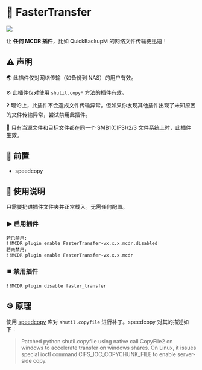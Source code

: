 # :rocket: FasterTransfer

[![](https://pic.stackoverflow.wiki/uploadImages/117/24/20/154/2021/08/24/23/08/8cd61849-6a34-4e2d-ad3a-c6056adef05e.svg)](https://github.com/Fallen-Breath/MCDReforged)

让 **任何 MCDR 插件**，比如 QuickBackupM 的网络文件传输更迅速！

## :warning: 声明

:earth_asia:  此插件仅对网络传输（如备份到 NAS）的用户有效。

:gear: 此插件仅对使用 `shutil.copy*` 方法的插件有效。

:question: 理论上，此插件不会造成文件传输异常。但如果你发现其他插件出现了未知原因的文件传输异常，尝试禁用此插件。

:open_file_folder:  只有当源文件和目标文件都在同一个 SMB1(CIFS)/2/3 文件系统上时，此插件生效。

## :door:		前置

- speedcopy

## :page_facing_up: 使用说明

只需要扔进插件文件夹并正常载入。无需任何配置。

### :arrow_forward:	启用插件

```plain
若已禁用:
!!MCDR plugin enable FasterTransfer-vx.x.x.mcdr.disabled
若未禁用:
!!MCDR plugin enable FasterTransfer-vx.x.x.mcdr
```

### :stop_button: 禁用插件

```plain
!!MCDR plugin disable faster_transfer
```

## :gear: 原理

使用 [speedcopy](https://github.com/antirotor/speedcopy) 库对 `shutil.copyfile` 进行补丁。speedcopy 对其的描述如下：

> Patched python shutil.copyfile using native call CopyFile2 on windows to accelerate transfer on windows shares. On Linux, it issues special ioctl command CIFS_IOC_COPYCHUNK_FILE to enable server-side copy.
